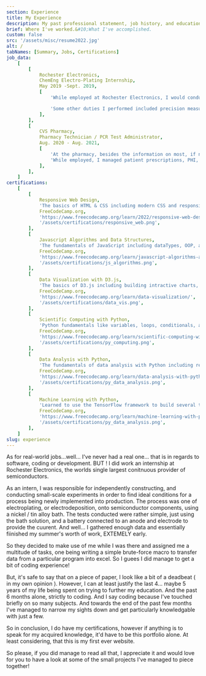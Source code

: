 ```yaml
---
section: Experience
title: My Experience
description: My past professional statement, job history, and education.
brief: Where I've worked.&#10;What I've accomplished.
custom: false
src: '/assets/misc/resume2022.jpg'
alt: /
tabNames: [Summary, Jobs, Certifications]
job_data:
    [
        [
            Rochester Electronics,
            ChemEng Electro-Plating Internship,
            May 2019 -Sept. 2019,
            [
                'While employed at Rochester Electronics, I would conduct experiments, gather data, and present statistical models, in order to help construct/incorperate a new electroplating process. This process would be using a Nickel / Tin alloy solution, and was planned on being implemented into full production.',

                'Some other duties I performed included precision measurements of hermatically promised components using an XRF to measure, thickness of the deposition.  I performed calibration for the baking-clips used on the silicon die to be etched, and also created multiple ease-of-use macros using VBA.',
            ],
        ],
        [
            CVS Pharmacy,
            Pharmacy Technician / PCR Test Administrator,
            Aug. 2020 - Aug. 2021,
            [
                'At the pharmacy, besides the information on most, if not all, prescription medications on the shelves, not many techincal skills were learnt, however the inter-personal / customer service experience I gained was invaluable.',
                'While employed, I managed patient prescriptions, PHI, and insurance information. I aslo was one of the first Covid-19 trained technicians who was able to adminster self-performed nasal-swap PCR tests.',
            ],
        ],
    ]
certifications:
    [
        [
            Responsive Web Design,
            'The basics of HTML & CSS including modern CSS and responsive design.',
            FreeCodeCamp.org,
            'https://www.freecodecamp.org/learn/2022/responsive-web-design/',
            '/assets/certifications/responsive_web.png',
        ],
        [
            Javascript Algorithms and Data Structures,
            'The fundamentals of JavaScript including dataTypes, OOP, and Functional Programming.',
            FreeCodeCamp.org,
            'https://www.freecodecamp.org/learn/javascript-algorithms-and-data-structures/',
            '/assets/certifications/js_algorithms.png',
        ],
        [
            Data Visualization with D3.js,
            'The basics of D3.js including building intractive charts, graphs, and maps along with basic JSON manipulation and working with online data using APIs.',
            FreeCodeCamp.org,
            'https://www.freecodecamp.org/learn/data-visualization/',
            '/assets/certifications/data_vis.png',
        ],
        [
            Scientific Computing with Python,
            'Python fundamentals like variables, loops, conditionals, and functions along with complex data structures, networking, relational databases, and data visualization.',
            FreeCodeCamp.org,
            'https://www.freecodecamp.org/learn/scientific-computing-with-python/',
            '/assets/certifications/py_computing.png',
        ],
        [
            Data Analysis with Python,
            'The fundamentals of data analysis with Python including reading data from sources like CSVs and SQL, and using libraries like Numpy, Pandas, Matplotlib, and Seaborn to process and visualize data.',
            FreeCodeCamp.org,
            'https://www.freecodecamp.org/learn/data-analysis-with-python/',
            '/assets/certifications/py_data_analysis.png',
        ],
        [
            Machine Learning with Python,
            'Learned to use the TensorFlow framework to build several types of neural networks and create more advanced ML programs involving techniques like natural language processing and reinforcement learning.',
            FreeCodeCamp.org,
            'https://www.freecodecamp.org/learn/machine-learning-with-python/',
            '/assets/certifications/py_data_analysis.png',
        ],
    ]
slug: experience
---
```


As for real-world jobs...well... I've never had a real one... that is in regards to software, coding or development. BUT ! I did work an internship at Rochester Electronics, the worlds single largest conitnuous provider of semiconductors.

As an intern, I was responsible for independently constructing, and conducting small-scale experiments in order to find ideal conditions for a process being newly implemented into production. The process was one of electroplating, or electrodeposition, onto semiconductor components, using a nickel / tin alloy bath. The tests conducted were rather simple, just using the bath solution, and a battery connected to an anode and electrode to provide the cuurent. And well... I gathered enough data and essentially fiinished my summer's worth of work, EXTEMELY early.

So they decided to make use of me while I was there and assigned me a multitude of tasks, one being writing a simple brute-force macro to transfer data from a particular program into excel. So I guees I did manage to get a bit of coding experience!

But, it's safe to say that on a piece of paper, I look like a bit of a deadbeat ( in my own opinion ). However, I can at least justify the last 4... maybe 5 years of my life being spent on trying to further my education. And the past 6 months alone, strictly to coding. And I say coding because I've touched briefly on so many subjects. And towards the end of the past few months I've managed to narrow my sights down and get particularly knowledgable with just a few.

So in conclusion, I do have my certifications, however if anything is to speak for my acquired knowledge, it'd have to be this portfolio alone. At least considering, that this is my first ever website.

So please, if you did manage to read all that, I appreciate it and would love for you to have a look at some of the small projects I've managed to piece together!
